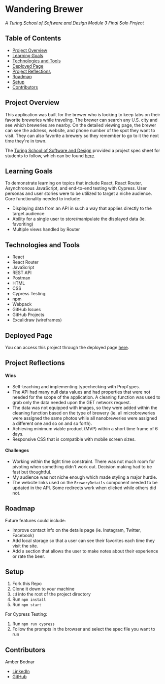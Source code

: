 # Wandering Brewer
*A [Turing School of Software and Design](https://turing.edu/) Module 3 Final Solo Project*

## Table of Contents
- [Project Overview](#project-overview)
- [Learning Goals](#learning-goals)
- [Technologies and Tools](#technologies-and-tools)
- [Deployed Page](#deployed-page)
- [Project Reflections](#project-reflections)
- [Roadmap](#roadmap)
- [Setup](#setup)
- [Contributors](#contributors)


## Project Overview
This application was built for the brewer who is looking to keep tabs on their favorite breweries while traveling. The brewer can search any U.S. city and see which breweries are nearby. On the detailed viewing page, the brewer can see the address, website, and phone number of the spot they want to visit. They can also favorite a brewery so they remember to go to it the next time they're in town.



The [Turing School of Software and Design](https://turing.edu/) provided a project spec sheet for students to follow, which can be found [here](https://frontend.turing.edu/projects/module-3/showcase.html).


## Learning Goals
To demonstrate learning on topics that include React, React Router, Asynchronous JavaScript, and end-to-end testing with Cypress. User personas and user stories were to be utilized to target a niche audience.
Core functionality needed to include:
* Displaying data from an API in such a way that applies directly to the target audience
* Ability for a single user to store/manipulate the displayed data (ie. favoriting)
* Multiple views handled by Router


## Technologies and Tools
* React
* React Router
* JavaScript
* REST API
* Postman
* HTML
* CSS
* Cypress Testing
* npm
* Webpack
* GitHub Issues
* GitHub Projects
* Excalidraw (wireframes)


## Deployed Page
You can access this project through the deployed page [here](https://wandering-brewer.herokuapp.com/).


## Project Reflections
#### Wins
* Self-teaching and implementing typechecking with PropTypes.
* The API had many null data values and had properties that were not needed for the scope of the application. A cleaning function was used to grab only the data needed upon the GET network request.
* The data was not equipped with images, so they were added within the cleaning function based on the type of brewery (ie. all microbreweries were assigned the same photos while all nanobreweries were assigned a different one and so on and so forth).
* Achieving minimum viable product (MVP) within a short time frame of 6 days.
* Responsive CSS that is compatible with mobile screen sizes.

#### Challenges
* Working within the tight time constraint. There was not much room for pivoting when something didn't work out. Decision making had to be fast but thoughtful.
* My audience was not niche enough which made styling a major hurdle.
* The website links used on the `BreweryDetails` component needed to be updated in the API. Some redirects work when clicked while others did not.

## Roadmap
Future features could include:
* Improve contact info on the details page (ie. Instagram, Twitter, Facebook)
* Add local storage so that a user can see their favorites each time they visit the site.
* Add a section that allows the user to make notes about their experience or rate the beer.


## Setup
1. Fork this Repo
2. Clone it down to your machine
3. `cd` into the root of the project directory
4. Run `npm install`
5. Run `npm start`

For Cypress Testing:
1. Run `npm run cypress`
2. Follow the prompts in the browser and select the spec file you want to run


## Contributors
Amber Bodnar
* [LinkedIn](https://www.linkedin.com/in/amberbodnar/)
* [GitHub](https://github.com/abodnar1)
